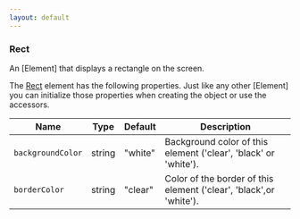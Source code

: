 ```yaml
---
layout: default
---
```


### Rect

[Rect]: #rect

An [Element] that displays a rectangle on the screen.

The [Rect] element has the following properties. Just like any other [Element] you can initialize those properties when creating the object or use the accessors.

| Name              |  Type  | Default | Description                                                        |
| ----------------- | :----: | ------- | ------------------------------------------------------------------ |
| `backgroundColor` | string | "white" | Background color of this element ('clear', 'black' or 'white').    |
| `borderColor`     | string | "clear" | Color of the border of this element ('clear', 'black',or 'white'). |
